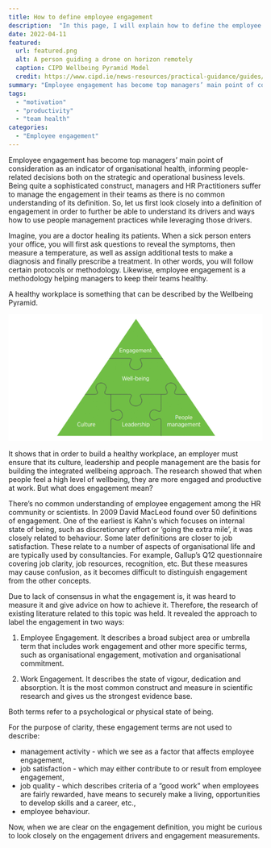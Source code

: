 ```yaml
---
title: How to define employee engagement
description:  "In this page, I will explain how to define the employee engagement"
date: 2022-04-11
featured:
  url: featured.png
  alt: A person guiding a drone on horizon remotely
  caption: CIPD Wellbeing Pyramid Model
  credit: https://www.cipd.ie/news-resources/practical-guidance/guides/well-being-work
summary: "Employee engagement has become top managers’ main point of consideration as an indicator of organisational health, informing ..."
tags:
  - "motivation"
  - "productivity"
  - "team health"
categories:
  - "Employee engagement"
---
```


Employee engagement has become top managers’ main point of consideration as an indicator of organisational health, informing people-related decisions both on the strategic and operational business levels. Being quite a sophisticated construct, managers and HR Practitioners suffer to manage the engagement in their teams as there is no common understanding of its definition. So, let us first look closely into a definition of engagement in order to further be able to understand its drivers and ways how to use people management practices while leveraging those drivers.

Imagine, you are a doctor healing its patients. When a sick person enters your office, you will first ask questions to reveal the symptoms, then measure a temperature, as well as assign additional tests to make a diagnosis and finally prescribe a treatment. In other words, you will follow certain protocols or methodology. Likewise, employee engagement is a methodology helping managers to keep their teams healthy.   

A healthy workplace is something that can be described by the Wellbeing Pyramid. 

![Wellbeing Pyramid Model consisting of culture, leadership, people management and engagement](well-being-pyramid.png)

It shows that in order to  build a healthy workplace, an employer must ensure that its culture, leadership and people management are the basis for building the integrated wellbeing approach. The research showed that when people feel a high level of wellbeing, they are more engaged and productive at work. But what does engagement mean?

There’s no common understanding of employee engagement among the HR community or scientists. In 2009 David MacLeod found over 50 definitions of engagement. One of the earliest is Kahn's which focuses on internal state of being, such as discretionary effort or ‘going the extra mile’, it was closely related to behaviour. Some later definitions are closer to job satisfaction. These relate to a number of aspects of organisational life and are typically used by consultancies. For example, Gallup’s Q12 questionnaire covering job clarity, job resources, recognition, etc. But these measures may cause confusion, as it becomes difficult to distinguish engagement from the other concepts.

Due to lack of consensus in what the engagement is, it was heard to measure it and give advice on how to achieve it. Therefore, the research of existing literature related to this topic was held. It revealed the approach to label the engagement in two ways:

1. Employee Engagement. It describes a broad subject area or umbrella term that includes work engagement and other more specific terms, such as organisational engagement, motivation and organisational commitment.

2. Work Engagement. It describes the state of vigour, dedication and absorption. It is the most common construct and measure in scientific research and gives us the strongest evidence base. 

Both terms refer to a psychological or physical state of being. 

For the purpose of clarity, these engagement terms are not used to describe: 
* management activity - which we see as a factor that affects employee engagement,
* job satisfaction - which may either contribute to or result from employee engagement,
* job quality - which describes criteria of a “good work” when employees are fairly rewarded, have means to securely make a living, opportunities to develop skills and a career, etc.,
* employee behaviour.

Now, when we are clear on the engagement definition, you might be curious to look closely on the engagement drivers and engagement measurements.
